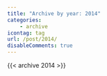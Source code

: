 ```yaml
---
title: "Archive by year: 2014"
categories:
    - archive
icontag: tag
url: /post/2014/
disableComments: true
---
```


{{< archive 2014 >}}